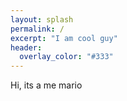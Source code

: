 ```yaml
---
layout: splash
permalink: /
excerpt: "I am cool guy"
header:
  overlay_color: "#333"
---
```


Hi, its a me mario
